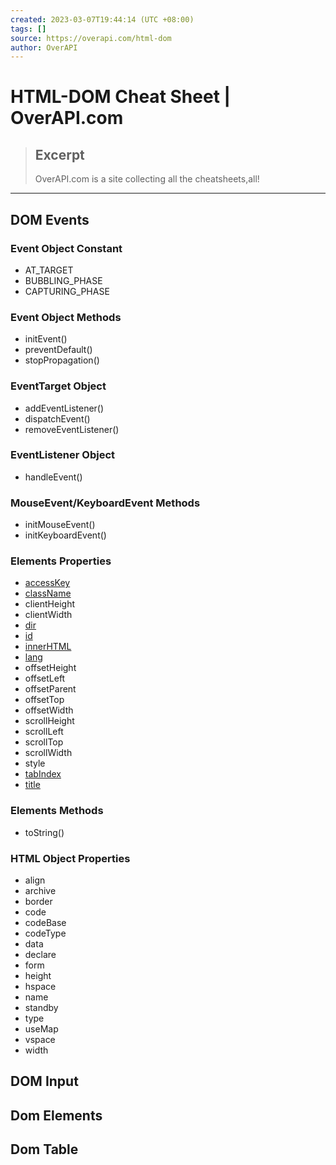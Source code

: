 ```yaml
---
created: 2023-03-07T19:44:14 (UTC +08:00)
tags: []
source: https://overapi.com/html-dom
author: OverAPI
---
```


# HTML-DOM Cheat Sheet | OverAPI.com

> ## Excerpt
> OverAPI.com is a site collecting all the cheatsheets,all!

---
## DOM Events

### Event Object Constant

-   AT\_TARGET
-   BUBBLING\_PHASE
-   CAPTURING\_PHASE

### Event Object Methods

-   initEvent()
-   preventDefault()
-   stopPropagation()

### EventTarget Object

-   addEventListener()
-   dispatchEvent()
-   removeEventListener()

### EventListener Object

-   handleEvent()

### MouseEvent/KeyboardEvent Methods

-   initMouseEvent()
-   initKeyboardEvent()

### Elements Properties

-   [accessKey](https://developer.mozilla.org/en-US/docs/DOM/element.accessKey "Sets or returns an accesskey for an element")
-   [className](https://developer.mozilla.org/en-US/docs/DOM/element.className "Sets or returns the class attribute of an element")
-   clientHeight
-   clientWidth
-   [dir](https://developer.mozilla.org/en-US/docs/DOM/element.dir "Sets or returns the text direction of an element")
-   [id](https://developer.mozilla.org/en-US/docs/DOM/element.id "Sets or returns the id of an element")
-   [innerHTML](https://developer.mozilla.org/en-US/docs/DOM/element.innerHTML "Sets or returns the HTML contents (+text) of an element")
-   [lang](https://developer.mozilla.org/en-US/docs/DOM/element.lang "Sets or returns the language code for an element")
-   offsetHeight
-   offsetLeft
-   offsetParent
-   offsetTop
-   offsetWidth
-   scrollHeight
-   scrollLeft
-   scrollTop
-   scrollWidth
-   style
-   [tabIndex](https://developer.mozilla.org/en-US/docs/DOM/element.tabIndex "Sets or returns the tab order of an element")
-   [title](https://developer.mozilla.org/en-US/docs/DOM/element.title "Sets or returns the title attribute of an element")

### Elements Methods

-   toString()

### HTML Object Properties

-   align
-   archive
-   border
-   code
-   codeBase
-   codeType
-   data
-   declare
-   form
-   height
-   hspace
-   name
-   standby
-   type
-   useMap
-   vspace
-   width

## DOM Input

## Dom Elements

## Dom Table
